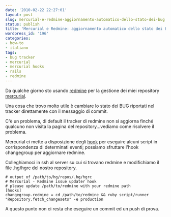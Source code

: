```yaml
---
date: '2010-02-22 22:27:01'
layout: post
slug: mercurial-e-redmine-aggiornamento-automatico-dello-stato-dei-bug
status: publish
title: 'Mercurial e Redmine: aggiornamento automatico dello stato dei BUG'
wordpress_id: '196'
categories:
- how-to
- italiano
tags:
- bug tracker
- mercurial
- mercurial hooks
- rails
- redmine
---
```


Da qualche giorno sto usando [redmine](http://www.redmine.org) per la gestione dei miei repository [mercurial](http://mercurial.selenic.com).

Una cosa che trovo molto utile è cambiare lo stato dei BUG riportati nel tracker direttamente con il messaggio di commit.

C'è un problema, di default il tracker di redmine non si aggiorna finché qualcuno non visita la pagina del repository...vediamo come risolvere il problema.

Mercurial ci mette a disposizione degli [hook](http://mercurial.selenic.com/wiki/Hook) per eseguire alcuni script in corrispondenza di determinati eventi; possiamo sfruttare l'hook changegroup per aggiornare redmine.

Colleghiamoci in ssh al server su cui si trovano redmine e modifichiamo il file .hg/hgrc del nostro repository.

    
    
    # output of /path/to/hg/repos/.hg/hgrc
    # Mercurial - Redmine issue updater hook
    # please update /path/to/redmine with your redmine path
    [hooks]
    changegroup.redmine = cd /path/to/redmine && ruby script/runner "Repository.fetch_changesets" -e production
    



A questo punto non ci resta che eseguire un commit ed un push di prova.
